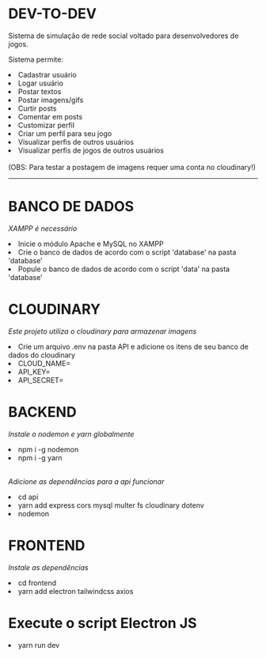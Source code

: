 # DEV-TO-DEV
Sistema de simulação de rede social voltado para desenvolvedores de jogos.

Sistema permite:
<li>Cadastrar usuário</li>
<li>Logar usuário</li>
<li>Postar textos</li>
<li>Postar imagens/gifs</li>
<li>Curtir posts</li>
<li>Comentar em posts</li>
<li>Customizar perfil</li>
<li>Criar um perfil para seu jogo</li>
<li>Visualizar perfis de outros usuários</li>
<li>Visualizar perfis de jogos de outros usuários</li>
<br>
(OBS: Para testar a postagem de imagens requer uma conta no cloudinary!)

<hr>

# BANCO DE DADOS
*XAMPP é necessário*
<li>Inicie o módulo Apache e MySQL no XAMPP</li>
<li>Crie o banco de dados de acordo com o script 'database' na pasta 'database'</li>
<li>Popule o banco de dados de acordo com o script 'data' na pasta 'database'</li>

# CLOUDINARY
*Este projeto utiliza o cloudinary para armazenar imagens*
<li>Crie um arquivo .env na pasta API e adicione os itens de seu banco de dados do cloudinary</li>
<li>CLOUD_NAME=</li>
<li>API_KEY=</li>
<li>API_SECRET=</li>

# BACKEND
*Instale o nodemon e yarn globalmente*
<li>npm i -g nodemon</li>
<li>npm i -g yarn</li>
<br>


*Adicione as dependências para a api funcionar*

<li>cd api</li>
<li>yarn add express cors mysql multer fs cloudinary dotenv</li>
<li>nodemon</li>

# FRONTEND
*Instale as dependências*
<li>cd frontend</li>
<li>yarn add electron tailwindcss axios</li>

# Execute o script Electron JS
<li>yarn run dev</li>
